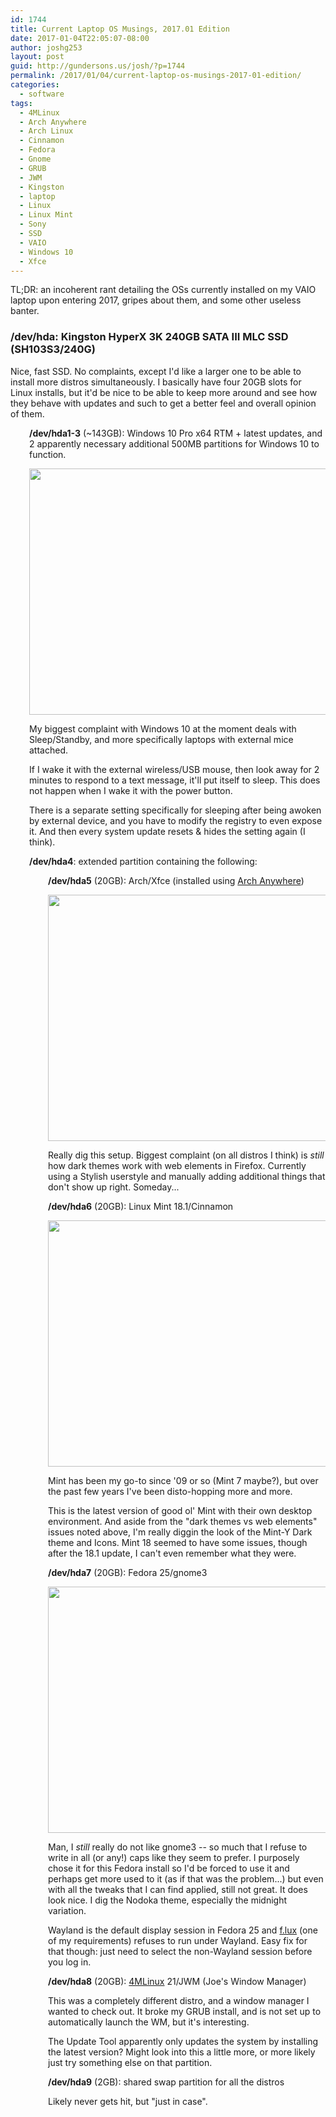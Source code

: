 ```yaml
---
id: 1744
title: Current Laptop OS Musings, 2017.01 Edition
date: 2017-01-04T22:05:07-08:00
author: joshg253
layout: post
guid: http://gundersons.us/josh/?p=1744
permalink: /2017/01/04/current-laptop-os-musings-2017-01-edition/
categories:
  - software
tags:
  - 4MLinux
  - Arch Anywhere
  - Arch Linux
  - Cinnamon
  - Fedora
  - Gnome
  - GRUB
  - JWM
  - Kingston
  - laptop
  - Linux
  - Linux Mint
  - Sony
  - SSD
  - VAIO
  - Windows 10
  - Xfce
---
```

TL;DR: an incoherent rant detailing the OSs currently installed on my VAIO laptop upon entering 2017, gripes about them, and some other useless banter.
<h3>/dev/hda: Kingston HyperX 3K 240GB SATA III MLC SSD (SH103S3/240G)</h3>
Nice, fast SSD. No complaints, except I'd like a larger one to be able to install more distros simultaneously. I basically have four 20GB slots for Linux installs, but it'd be nice to be able to keep more around and see how they behave with updates and such to get a better feel and overall opinion of them.
<p style="padding-left: 30px;"><strong>/dev/hda1-3</strong> (~143GB): Windows 10 Pro x64 RTM + latest updates, and 2 apparently necessary additional 500MB partitions for Windows 10 to function.</p>
<p style="padding-left: 30px;"><img class="aligncenter wp-image-1749 size-large" src="http://gundersons.us/josh/wp-content/uploads/sites/2/2017/01/win-1024x576.png" width="700" height="394" /></p>
<p style="padding-left: 30px;">My biggest complaint with Windows 10 at the moment deals with Sleep/Standby, and more specifically laptops with external mice attached.</p>
<p style="padding-left: 30px;">If I wake it with the external wireless/USB mouse, then look away for 2 minutes to respond to a text message, it'll put itself to sleep. This does not happen when I wake it with the power button.</p>
<p style="padding-left: 30px;">There is a separate setting specifically for sleeping after being awoken by external device, and you have to modify the registry to even expose it. And then every system update resets &amp; hides the setting again (I think).</p>
<p style="padding-left: 30px;"><strong>/dev/hda4</strong>: extended partition containing the following:</p>
<p style="padding-left: 60px;"><strong>/dev/hda5</strong> (20GB): Arch/Xfce (installed using <a href="https://arch-anywhere.org/">Arch Anywhere</a>)</p>
<p style="padding-left: 60px;"><img class="aligncenter wp-image-1752 size-large" src="http://gundersons.us/josh/wp-content/uploads/sites/2/2017/01/Screenshot_2017-01-07_18-31-37-1024x576.png" width="700" height="394" /></p>
<p style="padding-left: 60px;">Really dig this setup. Biggest complaint (on all distros I think) is <em>still</em> how dark themes work with web elements in Firefox. Currently using a Stylish userstyle and manually adding additional things that don't show up right. Someday...</p>
<p style="padding-left: 60px;"><strong>/dev/hda6</strong> (20GB): Linux Mint 18.1/Cinnamon</p>
<p style="padding-left: 60px;"><img class="aligncenter wp-image-1750 size-large" src="http://gundersons.us/josh/wp-content/uploads/sites/2/2017/01/Screenshot-from-2017-01-07-18-30-03-1024x576.png" width="700" height="394" /></p>
<p style="padding-left: 60px;">Mint has been my go-to since '09 or so (Mint 7 maybe?), but over the past few years I've been disto-hopping more and more.</p>
<p style="padding-left: 60px;">This is the latest version of good ol' Mint with their own desktop environment. And aside from the "dark themes vs web elements" issues noted above, I'm really diggin the look of the Mint-Y Dark theme and Icons. Mint 18 seemed to have some issues, though after the 18.1 update, I can't even remember what they were.</p>
<p style="padding-left: 60px;"><strong>/dev/hda7</strong> (20GB): Fedora 25/gnome3</p>
<p style="padding-left: 60px;"><img class="aligncenter wp-image-1751 size-large" src="http://gundersons.us/josh/wp-content/uploads/sites/2/2017/01/Screenshot-from-2017-01-07-18-36-10-1024x576.png" width="700" height="394" /></p>
<p style="padding-left: 60px;">Man, I <em>still</em> really do not like gnome3 -- so much that I refuse to write in all (or any!) caps like they seem to prefer. I purposely chose it for this Fedora install so I'd be forced to use it and perhaps get more used to it (as if that was the problem...) but even with all the tweaks that I can find applied, still not great. It does look nice. I dig the Nodoka theme, especially the midnight variation.</p>
<p style="padding-left: 60px;">Wayland is the default display session in Fedora 25 and <a href="https://justgetflux.com/">f.lux</a> (one of my requirements) refuses to run under Wayland. Easy fix for that though: just need to select the non-Wayland session before you log in.</p>
<p style="padding-left: 60px;"><strong>/dev/hda8</strong> (20GB): <a href="http://4mlinux.com/">4MLinux</a> 21/JWM (Joe's Window Manager)</p>
<p style="padding-left: 60px;">This was a completely different distro, and a window manager I wanted to check out. It broke my GRUB install, and is not set up to automatically launch the WM, but it's interesting.</p>
<p style="padding-left: 60px;">The Update Tool apparently only updates the system by installing the latest version? Might look into this a little more, or more likely just try something else on that partition.</p>
<p style="padding-left: 60px;"><strong>/dev/hda9</strong> (2GB): shared swap partition for all the distros</p>
<p style="padding-left: 60px;">Likely never gets hit, but "just in case".</p>
<span style="border-radius: 2px; text-indent: 20px; width: auto; padding: 0px 4px 0px 0px; text-align: center; font: bold 11px/20px 'Helvetica Neue',Helvetica,sans-serif; color: #ffffff; background: #bd081c  no-repeat scroll 3px 50% / 14px 14px; position: absolute; opacity: 1; z-index: 8675309; display: none; cursor: pointer;">Save</span>